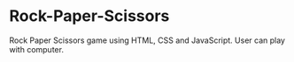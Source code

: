 # Rock-Paper-Scissors
Rock Paper Scissors game using HTML, CSS and JavaScript. User can play with computer.

